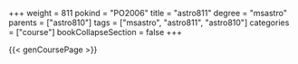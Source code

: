 +++
weight = 811
pokind = "PO2006"
title = "astro811"
degree = "msastro"
parents = ["astro810"]
tags = ["msastro", "astro811", "astro810"]
categories = ["course"]
bookCollapseSection = false
+++

{{< genCoursePage >}}

